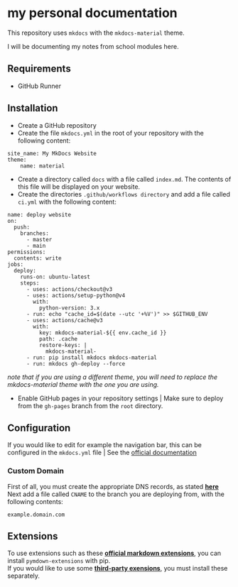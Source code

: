 # my personal documentation
This repository uses `mkdocs` with the `mkdocs-material` theme.

I will be documenting my notes from school modules here.

## Requirements
- GitHub Runner

## Installation
- Create a GitHub repository
- Create the file `mkdocs.yml` in the root of your repository with the following content:
```
site_name: My MkDocs Website
theme:
    name: material
```
- Create a directory called `docs` with a file called `index.md`. The contents of this file will be displayed on your website.
- Create the directories `.github/workflows directory` and add a file called `ci.yml` with the following content:
```
name: deploy website
on:
  push:
    branches:
      - master 
      - main
permissions:
  contents: write
jobs:
  deploy:
    runs-on: ubuntu-latest
    steps:
      - uses: actions/checkout@v3
      - uses: actions/setup-python@v4
        with:
          python-version: 3.x
      - run: echo "cache_id=$(date --utc '+%V')" >> $GITHUB_ENV 
      - uses: actions/cache@v3
        with:
          key: mkdocs-material-${{ env.cache_id }}
          path: .cache
          restore-keys: |
            mkdocs-material-
      - run: pip install mkdocs mkdocs-material 
      - run: mkdocs gh-deploy --force
```
*note that if you are using a different theme, you will need to replace the mkdocs-material theme with the one you are using.*  
- Enable GitHub pages in your repository settings | Make sure to deploy from the `gh-pages` branch from the `root` directory.

## Configuration
If you would like to edit for example the navigation bar, this can be configured in the `mkdocs.yml` file | See the [official documentation](https://www.mkdocs.org/user-guide/configuration/)  
### Custom Domain
First of all, you must create the appropriate DNS records, as stated [**here**](https://docs.github.com/en/pages/configuring-a-custom-domain-for-your-github-pages-site/verifying-your-custom-domain-for-github-pages)
Next add a file called `CNAME` to the branch you are deploying from, with the following contents:
```
example.domain.com
```

## Extensions
To use extensions such as these [**official markdown extensions**](https://python-markdown.github.io/extensions/), you can install `pymdown-extensions` with pip.  
If you would like to use some [**third-party exensions**](https://github.com/Python-Markdown/markdown/wiki/Third-Party-Extensions), you must install these separately.